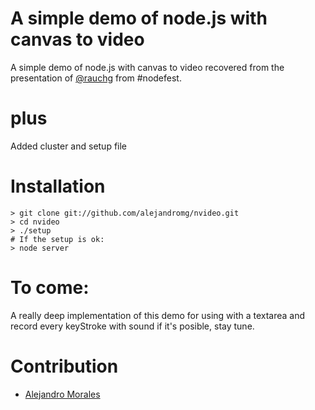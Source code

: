 # A simple demo of node.js with canvas to video
A simple demo of node.js with canvas to video recovered from the presentation of [@rauchg](http://twitter.com/rauchg "twitter") from #nodefest.

# plus
Added cluster and setup file

# Installation

    > git clone git://github.com/alejandromg/nvideo.git
    > cd nvideo
    > ./setup
    # If the setup is ok:
    > node server

# To come:

A really deep implementation of this demo for using with a textarea and record every keyStroke with sound if it's posible, stay tune.

# Contribution

- [Alejandro Morales](http://github.com/alejadromg)

